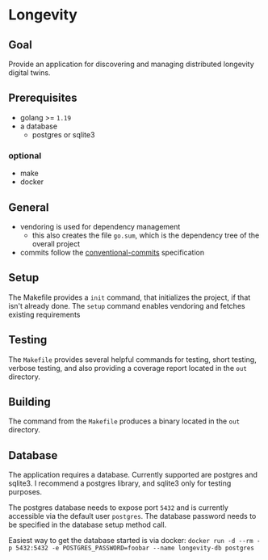 # Longevity

## Goal

Provide an application for discovering and managing distributed longevity digital twins.

## Prerequisites

- golang >= `1.19`
- a database
  - postgres or sqlite3

### optional

- make
- docker

## General

- vendoring is used for dependency management
  - this also creates the file `go.sum`, which is the dependency tree of the overall project
- commits follow the [conventional-commits](https://www.conventionalcommits.org/en/v1.0.0/#summary) specification

## Setup

The Makefile provides a `init` command, that initializes the project, if that isn't already done. The `setup` command enables vendoring and fetches existing requirements

## Testing

The `Makefile` provides several helpful commands for testing, short testing, verbose testing, and also providing a coverage report located in the `out` directory.

## Building

The command from the `Makefile` produces a binary located in the `out` directory.

## Database

The application requires a database. Currently supported are postgres and sqlite3. I recommend a postgres library, and sqlite3 only for testing purposes.

The postgres database needs to expose port `5432` and is currently accessible via the default user `postgres`. The database password needs to be specified in the database setup method call. 

Easiest way to get the database started is via docker:
`docker run -d --rm -p 5432:5432 -e POSTGRES_PASSWORD=foobar --name longevity-db postgres`
